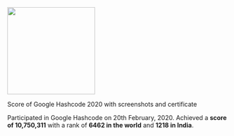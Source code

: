 <img src="https://youth-time.eu/wp-content/uploads/2018/11/d98ea41c170e6beb033f9d5b45fa992f_XL.jpg" width="200" height="200">


Score of Google Hashcode 2020 with screenshots and certificate 

Participated in Google Hashcode on 20th February, 2020.
Achieved a <b>score of 10,750,311</b> with a rank of <b>6462 in the world</b> and <b>1218 in India</b>.